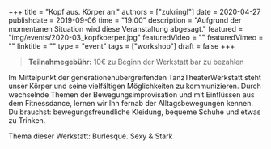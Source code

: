 +++
title = "Kopf aus. Körper an."
authors = ["zukringl"]
date = 2020-04-27
publishdate = 2019-09-06
time = "19:00"
description = "Aufgrund der momentanen Situation wird diese Veranstaltung abgesagt."
featured = "img/events/2020-03_kopfkoerper.jpg"
featuredVideo = ""
featuredVimeo = ""
linktitle = ""
type = "event"
tags = ["workshop"]
draft = false
+++

> **Teilnahmegebühr:** 10€ zu Beginn der Werkstatt bar zu bezahlen

Im Mittelpunkt der generationenübergreifenden TanzTheaterWerkstatt steht unser Körper und seine vielfältigen Möglichkeiten zu kommunizieren. Durch wechselnde Themen der Bewegungsimprovisation und mit Einflüssen aus dem Fitnessdance, lernen wir Ihn fernab der Alltagsbewegungen kennen. Du brauchst: bewegungsfreundliche Kleidung, bequeme Schuhe und etwas zu Trinken.

Thema dieser Werkstatt: Burlesque. Sexy & Stark
